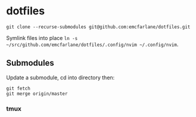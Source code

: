 # dotfiles

`git clone --recurse-submodules git@github.com:emcfarlane/dotfiles.git`


Symlink files into place `ln -s ~/src/github.com/emcfarlane/dotfiles/.config/nvim ~/.config/nvim`.

## Submodules

Update a submodule, cd into directory then:
```
git fetch
git merge origin/master
```

### tmux 
